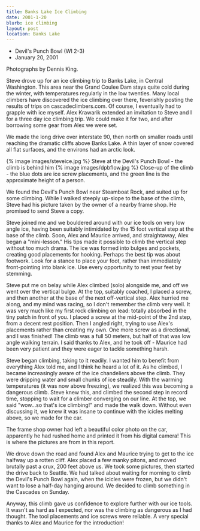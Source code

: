 ```yaml
---
title: Banks Lake Ice Climbing
date: 2001-1-20
blurb: ice climbing
layout: post
location: Banks Lake
---
```


* Devil's Punch Bowl (WI 2-3)
* January 20, 2001

Photographs by Dennis King.

Steve drove up for an ice climbing trip to Banks Lake, in
Central Washington. This area near the Grand Coulee Dam stays quite
cold during the winter, with temperatures regularly in the low
twenties. Many local climbers have discovered the ice climbing
over there, feverishly posting the results of trips on
cascadeclimbers.com. Of course, I eventually had to grapple with
ice myself. Alex Krawarik extended an invitation to Steve and I
for a three day ice climbing trip. We could make it for two, and
after borrowing some gear from Alex we were set.


We made the long drive over interstate 90, then north on smaller roads
until reaching the dramatic cliffs above Banks Lake. A thin layer
of snow covered all flat surfaces, and the environs had an arctic
look. 

{% image images/steveice.jpg %}
Steve at the Devil's Punch Bowl - the climb is behind him
{% image images/dpbflow.jpg %}
Close-up of the climb - the blue dots are ice screw placements, and the green line is the approximate height of a person.


We found the Devil's Punch Bowl near Steamboat Rock, and suited up
for some climbing. While I walked steeply up-slope to the base
of the climb, Steve had his picture taken by the owner of a
nearby frame shop. He promised to send Steve a copy.


Steve joined me and we bouldered around with our ice tools on very
low angle ice, having been suitably intimidated by the 15 foot vertical
step at the base of the climb. Soon, Alex and Maurice arrived, and
straightaway, Alex began a "mini-lesson." His tips made it possible
to climb the vertical step without too much drama. The ice was
formed into bulges and pockets, creating good placements for hooking.
Perhaps the best tip was about footwork. Look for a stance to
place your foot, rather than immediately front-pointing into blank
ice. Use every opportunity to rest your feet by stemming.


Steve put me on belay while Alex climbed (solo) alongside me, and
off we went over the vertical bulge. At the top, suitably coached,
I placed a screw, and then another at the base of the next off-vertical
step. Alex hurried me along, and my mind was racing, so I don't
remember the climb very well. It was very much like my first rock
climbing on lead: totally absorbed in the tiny patch in front of
you. I placed a screw at the mid-point of the 2nd step, from a
decent rest position. Then I angled right, trying to use Alex's
placements rather than creating my own. One more screw as a directional,
and I was finished! The climb was a full 50 meters, but half of
that was low angle walking terrain. I said thanks to Alex, and he
took off - Maurice had been very patient and they were eager to
tackle something harsh.


Steve began climbing, taking to it readily. I wanted him to benefit
from everything Alex told me, and I think he heard a lot of it.
As he climbed, I became increasingly aware of the ice chandeliers
above the climb. They were dripping water and small chunks of ice
steadily. With the warming temperatures (it was now above freezing),
we realized this was becoming a dangerous climb. Steve knew this,
and climbed the second step in record time, stopping to wait for
a climber converging on our line. At the top, we said "wow...so
that's ice climbing!" and made the walk down. Without even discussing
it, we knew it was insane to continue with the icicles melting above,
so we made for the car.


The frame shop owner had left a beautiful color photo on the car,
apparently he had rushed home and printed it from his digital camera!
This is where the pictures are from in this report.


We drove down the road and found Alex and Maurice trying to get to
the ice halfway up a rotten cliff. Alex placed a few manky pitons, and
moved brutally past a crux, 200 feet above us. We took some pictures,
then started the drive back to Seattle. We had talked about waiting
for morning to climb the Devil's Punch Bowl again, when the icicles
were frozen, but we didn't want to lose a half-day hanging around.
We decided to climb something in the Cascades on Sunday.


Anyway, this climb gave us confidence to explore further with our
ice tools. It wasn't as hard as I expected, nor was the climbing as
dangerous as I had thought. The tool placements and ice screws were
reliable. A very special thanks to Alex and Maurice for the introduction!



